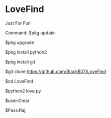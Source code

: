 # LoveFind
Just For Fun

Command:
$pkg update

$pkg upgrade

$pkg install python2

$pkg install git

$git clone https://github.com/BlackB07/LoveFind

$cd LoveFind

$python2 love.py

$user:Omar

$Pass:Raj
